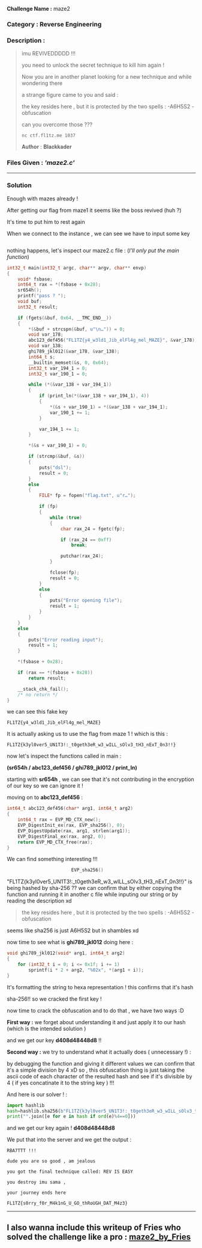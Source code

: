 **Challenge Name :** maze2

### **Category :** Reverse Engineering

### **Description :**

> imu REVIVEDDDDD !!!
> 
> you need to unlock the secret technique to kill him again !
> 
> Now you are in another planet looking for a new technique and while wondering there
> 
> a strange figure came to you and said :
> 
> the key resides here , but it is protected by the two spells : -A6H5S2 -obfuscation
> 
> can you overcome those ???
> 
> `nc ctf.fl1tz.me 1037`
> 
> 𝐀𝐮𝐭𝐡𝐨𝐫 : 𝐁𝐥𝐚𝐜𝐤𝐤𝐚𝐝𝐞𝐫

### **Files Given :** _'maze2.c'_

---

### Solution

Enough with mazes already ! 

After getting our flag from maze1 it seems like the boss revived (huh ?) 

It's time to put him to rest again 

When we connect to the instance , we can see we have to input some key 

<img src="https://raw.githubusercontent.com/Blackkader/CTF/main/Ressources/image_35.png" title="" alt="" data-align="center">

nothing happens, let's inspect our maze2.c file : (_I'll only put the main function_)

```c
int32_t main(int32_t argc, char** argv, char** envp)
{
    void* fsbase;
    int64_t rax = *(fsbase + 0x28);
    sr654h();
    printf("pass ? ");
    void buf;
    int32_t result;

    if (fgets(&buf, 0x64, __TMC_END__))
    {
        *(&buf + strcspn(&buf, u"\n…")) = 0;
        void var_178;
        abc123_def456("FL1TZ{y4_w3ld1_Jib_elFl4g_mel_MAZE}", &var_178);
        void var_138;
        ghi789_jkl012(&var_178, &var_138);
        int64_t s;
        __builtin_memset(&s, 0, 0x64);
        int32_t var_194_1 = 0;
        int32_t var_190_1 = 0;

        while (*(&var_138 + var_194_1))
        {
            if (print_ln(*(&var_138 + var_194_1), 4))
            {
                *(&s + var_190_1) = *(&var_138 + var_194_1);
                var_190_1 += 1;
            }

            var_194_1 += 1;
        }

        *(&s + var_190_1) = 0;

        if (strcmp(&buf, &s))
        {
            puts("dsl");
            result = 0;
        }
        else
        {
            FILE* fp = fopen("flag.txt", u"r…");

            if (fp)
            {
                while (true)
                {
                    char rax_24 = fgetc(fp);

                    if (rax_24 == 0xff)
                        break;

                    putchar(rax_24);
                }

                fclose(fp);
                result = 0;
            }
            else
            {
                puts("Error opening file");
                result = 1;
            }
        }
    }
    else
    {
        puts("Error reading input");
        result = 1;
    }

    *(fsbase + 0x28);

    if (rax == *(fsbase + 0x28))
        return result;

    __stack_chk_fail();
    /* no return */
}
```

we can see this fake key 

```
FL1TZ{y4_w3ld1_Jib_elFl4g_mel_MAZE}
```

It is actually asking us to use the flag from maze 1 ! which is this :

```
FL1TZ{k3yl0ver5_UN1T3!:_t0geth3eR_w3_wILL_sOlv3_tH3_nExT_0n3!!}
```

now let's inspect  the functions called in main :

**(sr654h / abc123_def456 / ghi789_jkl012 / print_ln)**

starting with **sr654h** , we can see that it's not contributing in the encryption of our key so we can ignore it ! 

moving on to **abc123_def456** :

```c
int64_t abc123_def456(char* arg1, int64_t arg2)
{
    int64_t rax = EVP_MD_CTX_new();
    EVP_DigestInit_ex(rax, EVP_sha256(), 0);
    EVP_DigestUpdate(rax, arg1, strlen(arg1));
    EVP_DigestFinal_ex(rax, arg2, 0);
    return EVP_MD_CTX_free(rax);
}
```

We can find something interesting !!! 

```c
                        EVP_sha256()
```

"FL1TZ{k3yl0ver5_UN1T3!:_t0geth3eR_w3_wILL_sOlv3_tH3_nExT_0n3!!}" is being hashed by sha-256 ?? we can confirm that by either copying the function and running it in another c file while inputing our string or by reading the description xd 

> the key resides here , but it is protected by the two spells : -A6H5S2 -obfuscation

seems like sha256 is just A6H5S2 but in shambles xd 

now time to see what is **ghi789_jkl012** doing here :

```c
void ghi789_jkl012(void* arg1, int64_t arg2)
{
    for (int32_t i = 0; i <= 0x1f; i += 1)
        sprintf(i * 2 + arg2, "%02x", *(arg1 + i));
}
```

It's formatting the string to hexa representation ! this confirms that it's hash 

sha-256!! so we cracked the first key ! 

now time to crack the obfuscation  and to do that , we have two ways :D 

**First way :** we forget about understanding it and just apply it to our hash (which is the intended solution )

and we get our key **d408d48448d8** !!

**Second way :** we try to understand what it actually does ( unnecessary !) :

by debugging the function and giving it different values we can confirm that it's a simple division by 4 xD so , this obfuscation thing is just taking the ascii code of each character of the resulted hash and see if it's divisible by 4 ( if yes concatinate it to the string key ) !!!

And here is our solver ! :

```python
import hashlib
hash=hashlib.sha256(b"FL1TZ{k3yl0ver5_UN1T3!:_t0geth3eR_w3_wILL_sOlv3_tH3_nExT_0n3!!}").hexdigest()
print("".join([e for e in hash if ord(e)%4==0]))
```

and we get our key again ! **d408d48448d8**

We put that into the server and we get the output :

```
RBA7TTT !!!

dude you are so good , am jealous 

you got the final technique called: REV IS EASY 

you destroy imu sama ,

your journey ends here 

FL1TZ{s0rry_f0r_M4k1nG_U_GO_thRoUGH_DAT_M4z3}
```

---
I also wanna include this writeup of Fries who solved the challenge like a pro : 
[maze2_by_Fries](https://github.com/Fr1es5/FL1TZ-ctf-rev-writeups/tree/main/Maze2)
---
